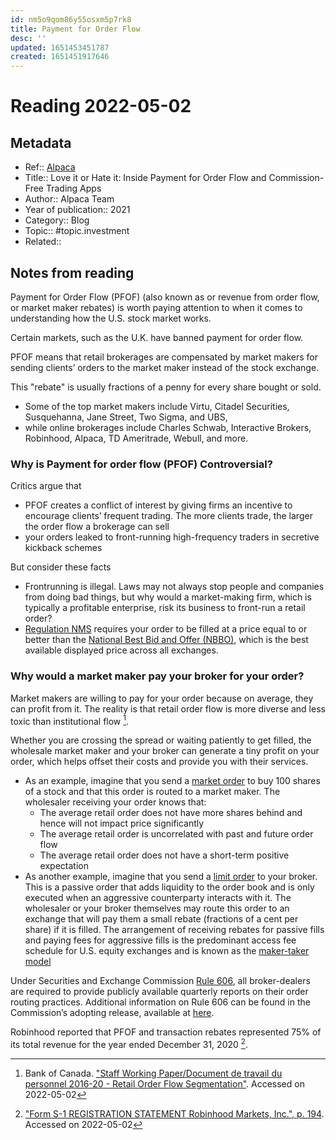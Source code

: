 ```yaml
---
id: nm5o9qom86y55osxm5p7rk8
title: Payment for Order Flow
desc: ''
updated: 1651453451787
created: 1651451917646
---
```

# Reading 2022-05-02

## Metadata

- Ref:: [Alpaca](https://alpaca.markets/learn/love-it-or-hate-it-inside-payment-for-order-flow-and-commission-free-trading-apps/)
- Title:: Love it or Hate it: Inside Payment for Order Flow and Commission-Free Trading Apps
- Author:: Alpaca Team
- Year of publication:: 2021
- Category:: Blog
- Topic:: #topic.investment
- Related:: 

## Notes from reading

Payment for Order Flow (PFOF) (also known as or revenue from order flow, or market maker rebates) is worth paying attention to when it comes to understanding how the U.S. stock market works.

Certain markets, such as the U.K. have banned payment for order flow.

PFOF means that retail brokerages are compensated by market makers for sending clients’ orders to the market maker instead of the stock exchange.

This "rebate" is usually fractions of a penny for every share bought or sold. 
- Some of the top market makers include Virtu, Citadel Securities, Susquehanna, Jane Street, Two Sigma, and UBS, 
- while online brokerages include Charles Schwab, Interactive Brokers, Robinhood, Alpaca, TD Ameritrade, Webull, and more.

### Why is Payment for order flow (PFOF) Controversial?

Critics argue that 
- PFOF creates a conflict of interest by giving firms an incentive to encourage clients’ frequent trading. The more clients trade, the larger the order flow a brokerage can sell
- your orders leaked to front-running high-frequency traders in secretive kickback schemes

But consider these facts
- Frontrunning is illegal. Laws may not always stop people and companies from doing bad things, but why would a market-making firm, which is typically a profitable enterprise, risk its business to front-run a retail order?
- [Regulation NMS](https://www.investopedia.com/terms/r/regulation-nms.asp) requires your order to be filled at a price equal to or better than the [National Best Bid and Offer (NBBO)](https://www.investopedia.com/terms/n/nbbo.asp), which is the best available displayed price across all exchanges.

### Why would a market maker pay your broker for your order?

Market makers are willing to pay for your order because on average, they can profit from it. The reality is that retail order flow is more diverse and less toxic than institutional flow [^1].

[^1]: Bank of Canada. ["Staff Working Paper/Document de travail du personnel 2016-20 - Retail Order Flow Segmentation"](https://www.bankofcanada.ca/wp-content/uploads/2016/04/swp2016-20.pdf). Accessed on 2022-05-02

Whether you are crossing the spread or waiting patiently to get filled, the wholesale market maker and your broker can generate a tiny profit on your order, which helps offset their costs and provide you with their services.
- As an example, imagine that you send a [market order](https://www.investopedia.com/terms/m/marketorder.asp) to buy 100 shares of a stock and that this order is routed to a market maker. The wholesaler receiving your order knows that:
    - The average retail order does not have more shares behind and hence will not impact price significantly
    - The average retail order is uncorrelated with past and future order flow
    - The average retail order does not have a short-term positive expectation
- As another example, imagine that you send a [limit order](https://www.investopedia.com/terms/l/limitorder.asphttps://www.investopedia.com/terms/l/limitorder.asp) to your broker. This is a passive order that adds liquidity to the order book and is only executed when an aggressive counterparty interacts with it. The wholesaler or your broker themselves may route this order to an exchange that will pay them a small rebate (fractions of a cent per share) if it is filled. The arrangement of receiving rebates for passive fills and paying fees for aggressive fills is the predominant access fee schedule for U.S. equity exchanges and is known as the [maker-taker model](https://www.investopedia.com/articles/active-trading/042414/what-makertaker-fees-mean-you.asp)

Under Securities and Exchange Commission [Rule 606](https://www.ecfr.gov/current/title-17/chapter-II/part-242/subject-group-ECFRac68bdd026a46db/section-242.606), all broker-dealers are required to provide publicly available quarterly reports on their order routing practices. Additional information on Rule 606 can be found in the Commission’s adopting release, available at [here](https://www.sec.gov/rules/final/2018/34-84528.pdf).

Robinhood reported that PFOF and transaction rebates represented 75% of its total revenue for the year ended December 31, 2020 [^2].

[^2]: ["Form S-1 REGISTRATION STATEMENT Robinhood Markets, Inc.", p. 194](https://www.sec.gov/Archives/edgar/data/1783879/000162828021013318/robinhoods-1.htm). Accessed on 2022-05-02